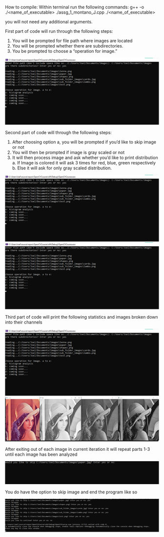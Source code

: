 
How to compile:
Within terminal run the following commands:
  g++   -o   ./<name_of_executable>  ./assg_1_montano_J.cpp
  ./<name_of_executable>

you will not need any additional arguments.

First part of code will run through the following steps:
1.	You will be prompted for file path where images are located 
2.	You will be prompted whether there are subdirectories.
3.	You be prompted to choose a “operation for image.”

 ![step 1](images/step_1.png)

Second part of code will through the following steps:
1.	After choosing option a, you will be prompted if you’d like to skip image or not
2.	You will then be prompted if image is gray scaled or not 
3.	It will then process image and ask whether you’d like to print distribution
  a.	If Image is colored it will ask 3 times for red, blue, green respectively
  b.	Else it will ask for only gray scaled distribution.
 
 
![step 2](images/step_1.png)
![step 3](images/step_1.png)
 
Third part of code will print the following statistics and images broken down into their channels 
 
![step 4](images/step_1.png)
![image output](images/step_4_image_printout.png)
 
After exiting out of each image in current iteration it will repeat parts 1-3 until each image has been analyzed 

![step 5](images/step_5.png)

You do have the option to skip image and end the program like so 

![step 6](images/step_6.png)
